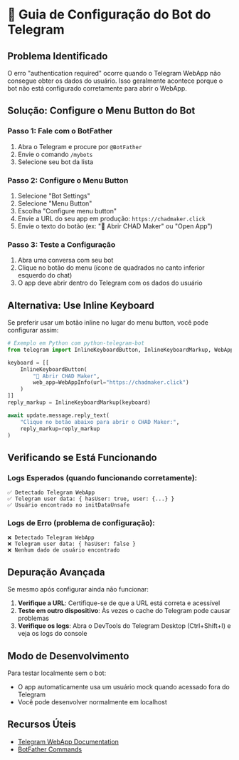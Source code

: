 # 🤖 Guia de Configuração do Bot do Telegram

## Problema Identificado
O erro "authentication required" ocorre quando o Telegram WebApp não consegue obter os dados do usuário. Isso geralmente acontece porque o bot não está configurado corretamente para abrir o WebApp.

## Solução: Configure o Menu Button do Bot

### Passo 1: Fale com o BotFather
1. Abra o Telegram e procure por `@BotFather`
2. Envie o comando `/mybots`
3. Selecione seu bot da lista

### Passo 2: Configure o Menu Button
1. Selecione "Bot Settings"
2. Selecione "Menu Button"
3. Escolha "Configure menu button"
4. Envie a URL do seu app em produção: `https://chadmaker.click`
5. Envie o texto do botão (ex: "🗿 Abrir CHAD Maker" ou "Open App")

### Passo 3: Teste a Configuração
1. Abra uma conversa com seu bot
2. Clique no botão do menu (ícone de quadrados no canto inferior esquerdo do chat)
3. O app deve abrir dentro do Telegram com os dados do usuário

## Alternativa: Use Inline Keyboard
Se preferir usar um botão inline no lugar do menu button, você pode configurar assim:

```python
# Exemplo em Python com python-telegram-bot
from telegram import InlineKeyboardButton, InlineKeyboardMarkup, WebAppInfo

keyboard = [[
    InlineKeyboardButton(
        "🗿 Abrir CHAD Maker", 
        web_app=WebAppInfo(url="https://chadmaker.click")
    )
]]
reply_markup = InlineKeyboardMarkup(keyboard)

await update.message.reply_text(
    "Clique no botão abaixo para abrir o CHAD Maker:",
    reply_markup=reply_markup
)
```

## Verificando se Está Funcionando

### Logs Esperados (quando funcionando corretamente):
```
✅ Detectado Telegram WebApp
✅ Telegram user data: { hasUser: true, user: {...} }
✅ Usuário encontrado no initDataUnsafe
```

### Logs de Erro (problema de configuração):
```
❌ Detectado Telegram WebApp
❌ Telegram user data: { hasUser: false }
❌ Nenhum dado de usuário encontrado
```

## Depuração Avançada

Se mesmo após configurar ainda não funcionar:

1. **Verifique a URL**: Certifique-se de que a URL está correta e acessível
2. **Teste em outro dispositivo**: Às vezes o cache do Telegram pode causar problemas
3. **Verifique os logs**: Abra o DevTools do Telegram Desktop (Ctrl+Shift+I) e veja os logs do console

## Modo de Desenvolvimento

Para testar localmente sem o bot:
- O app automaticamente usa um usuário mock quando acessado fora do Telegram
- Você pode desenvolver normalmente em localhost

## Recursos Úteis
- [Telegram WebApp Documentation](https://core.telegram.org/bots/webapps)
- [BotFather Commands](https://core.telegram.org/bots#6-botfather)
